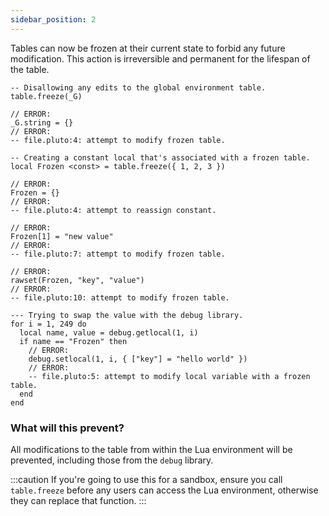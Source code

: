 ```yaml
---
sidebar_position: 2
---
```

Tables can now be frozen at their current state to forbid any future modification. This action is irreversible and permanent for the lifespan of the table.

```pluto showLineNumbers
-- Disallowing any edits to the global environment table.
table.freeze(_G)

// ERROR:
_G.string = {}
// ERROR:
-- file.pluto:4: attempt to modify frozen table.
```
```pluto showLineNumbers
-- Creating a constant local that's associated with a frozen table.
local Frozen <const> = table.freeze({ 1, 2, 3 })

// ERROR:
Frozen = {}
// ERROR:
-- file.pluto:4: attempt to reassign constant.

// ERROR:
Frozen[1] = "new value"
// ERROR:
-- file.pluto:7: attempt to modify frozen table.

// ERROR:
rawset(Frozen, "key", "value")
// ERROR:
-- file.pluto:10: attempt to modify frozen table.
```
```pluto showLineNumbers
--- Trying to swap the value with the debug library.
for i = 1, 249 do
  local name, value = debug.getlocal(1, i)
  if name == "Frozen" then
    // ERROR:
    debug.setlocal(1, i, { ["key"] = "hello world" })
    // ERROR:
    -- file.pluto:5: attempt to modify local variable with a frozen table.
  end
end
```
### What will this prevent?
All modifications to the table from within the Lua environment will be prevented, including those from the `debug` library.

:::caution
If you're going to use this for a sandbox, ensure you call `table.freeze` before any users can access the Lua environment, otherwise they can replace that function.
:::